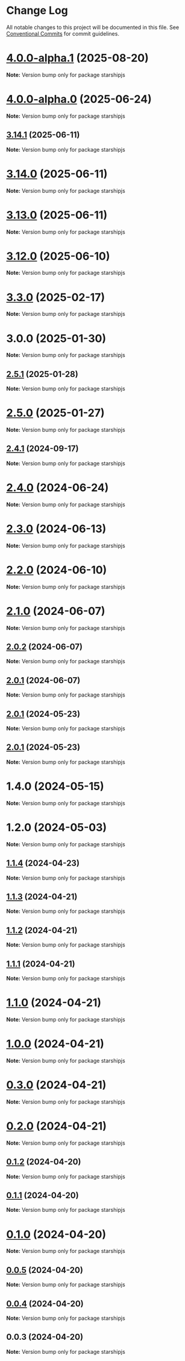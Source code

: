 # Change Log

All notable changes to this project will be documented in this file.
See [Conventional Commits](https://conventionalcommits.org) for commit guidelines.

# [4.0.0-alpha.1](https://github.com/hyperweb-io/starship/compare/v4.0.0-alpha.0...v4.0.0-alpha.1) (2025-08-20)

**Note:** Version bump only for package starshipjs





# [4.0.0-alpha.0](https://github.com/hyperweb-io/starship/compare/v3.14.1...v4.0.0-alpha.0) (2025-06-24)

**Note:** Version bump only for package starshipjs

## [3.14.1](https://github.com/hyperweb-io/starship/compare/v3.14.0...v3.14.1) (2025-06-11)

**Note:** Version bump only for package starshipjs

# [3.14.0](https://github.com/hyperweb-io/starship/compare/v3.13.0...v3.14.0) (2025-06-11)

**Note:** Version bump only for package starshipjs

# [3.13.0](https://github.com/hyperweb-io/starship/compare/v3.12.0...v3.13.0) (2025-06-11)

**Note:** Version bump only for package starshipjs

# [3.12.0](https://github.com/hyperweb-io/starship/compare/v3.11.0...v3.12.0) (2025-06-10)

**Note:** Version bump only for package starshipjs

# [3.3.0](https://github.com/hyperweb-io/starship/compare/v3.2.0...v3.3.0) (2025-02-17)

**Note:** Version bump only for package starshipjs

# 3.0.0 (2025-01-30)

**Note:** Version bump only for package starshipjs

## [2.5.1](https://github.com/hyperweb-io/starship/compare/starshipjs@2.5.0...starshipjs@2.5.1) (2025-01-28)

**Note:** Version bump only for package starshipjs

# [2.5.0](https://github.com/hyperweb-io/starship/compare/starshipjs@2.4.1...starshipjs@2.5.0) (2025-01-27)

**Note:** Version bump only for package starshipjs

## [2.4.1](https://github.com/hyperweb-io/starship/compare/starshipjs@2.4.0...starshipjs@2.4.1) (2024-09-17)

**Note:** Version bump only for package starshipjs

# [2.4.0](https://github.com/hyperweb-io/starship/compare/starshipjs@2.3.0...starshipjs@2.4.0) (2024-06-24)

**Note:** Version bump only for package starshipjs

# [2.3.0](https://github.com/hyperweb-io/starship/compare/starshipjs@2.2.0...starshipjs@2.3.0) (2024-06-13)

**Note:** Version bump only for package starshipjs

# [2.2.0](https://github.com/hyperweb-io/starship/compare/starshipjs@2.1.0...starshipjs@2.2.0) (2024-06-10)

**Note:** Version bump only for package starshipjs

# [2.1.0](https://github.com/hyperweb-io/starship/compare/starshipjs@2.0.2...starshipjs@2.1.0) (2024-06-07)

**Note:** Version bump only for package starshipjs

## [2.0.2](https://github.com/hyperweb-io/starship/compare/starshipjs@2.0.1...starshipjs@2.0.2) (2024-06-07)

**Note:** Version bump only for package starshipjs

## [2.0.1](https://github.com/hyperweb-io/starship/compare/starshipjs@2.0.1...starshipjs@2.0.1) (2024-06-07)

**Note:** Version bump only for package starshipjs

## [2.0.1](https://github.com/hyperweb-io/starship/compare/starshipjs@1.4.0...starshipjs@2.0.1) (2024-05-23)

**Note:** Version bump only for package starshipjs

## [2.0.1](https://github.com/hyperweb-io/starship/compare/starshipjs@1.4.0...starshipjs@2.0.1) (2024-05-23)

**Note:** Version bump only for package starshipjs

# 1.4.0 (2024-05-15)

**Note:** Version bump only for package starshipjs

# 1.2.0 (2024-05-03)

**Note:** Version bump only for package starshipjs

## [1.1.4](https://github.com/hyperweb-io/starshipjs/compare/starshipjs@1.1.3...starshipjs@1.1.4) (2024-04-23)

**Note:** Version bump only for package starshipjs

## [1.1.3](https://github.com/hyperweb-io/starshipjs/compare/starshipjs@1.1.2...starshipjs@1.1.3) (2024-04-21)

**Note:** Version bump only for package starshipjs

## [1.1.2](https://github.com/hyperweb-io/starshipjs/compare/starshipjs@1.1.1...starshipjs@1.1.2) (2024-04-21)

**Note:** Version bump only for package starshipjs

## [1.1.1](https://github.com/hyperweb-io/starshipjs/compare/starshipjs@1.1.0...starshipjs@1.1.1) (2024-04-21)

**Note:** Version bump only for package starshipjs

# [1.1.0](https://github.com/hyperweb-io/starshipjs/compare/starshipjs@1.0.0...starshipjs@1.1.0) (2024-04-21)

**Note:** Version bump only for package starshipjs

# [1.0.0](https://github.com/hyperweb-io/starshipjs/compare/starshipjs@0.3.0...starshipjs@1.0.0) (2024-04-21)

**Note:** Version bump only for package starshipjs

# [0.3.0](https://github.com/hyperweb-io/starshipjs/compare/starshipjs@0.2.0...starshipjs@0.3.0) (2024-04-21)

**Note:** Version bump only for package starshipjs

# [0.2.0](https://github.com/hyperweb-io/starshipjs/compare/starshipjs@0.1.2...starshipjs@0.2.0) (2024-04-21)

**Note:** Version bump only for package starshipjs

## [0.1.2](https://github.com/hyperweb-io/starshipjs/compare/starshipjs@0.1.1...starshipjs@0.1.2) (2024-04-20)

**Note:** Version bump only for package starshipjs

## [0.1.1](https://github.com/hyperweb-io/starshipjs/compare/starshipjs@0.1.0...starshipjs@0.1.1) (2024-04-20)

**Note:** Version bump only for package starshipjs

# [0.1.0](https://github.com/hyperweb-io/starshipjs/compare/starshipjs@0.0.5...starshipjs@0.1.0) (2024-04-20)

**Note:** Version bump only for package starshipjs

## [0.0.5](https://github.com/hyperweb-io/starshipjs/compare/starshipjs@0.0.4...starshipjs@0.0.5) (2024-04-20)

**Note:** Version bump only for package starshipjs

## [0.0.4](https://github.com/hyperweb-io/starshipjs/compare/starshipjs@0.0.3...starshipjs@0.0.4) (2024-04-20)

**Note:** Version bump only for package starshipjs

## 0.0.3 (2024-04-20)

**Note:** Version bump only for package starshipjs
